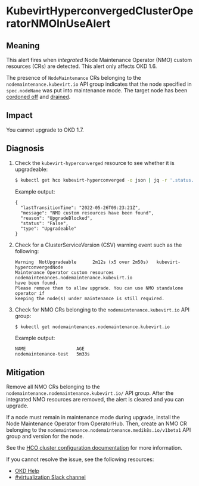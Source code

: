 # KubevirtHyperconvergedClusterOperatorNMOInUseAlert
<!-- Edited by apinnick, Nov 2022-->

## Meaning

<!--DS: This alert fires when _integrated_ Node Maintenance Operator (NMO) custom resources (CRs) are detected. This alert only affects {VirtProductName} 4.10.-->

<!--DS: The Node Maintenance Operator is not included with {VirtProductName} 4.11.0 or later. Instead, the Operator is installed from OperatorHub.-->

<!--DS: The presence of `NodeMaintenance` CRs belonging to the `nodemaintenance.kubevirt.io` API group indicates that the node specified in `spec.nodeName` was put into maintenance mode. The target node has been cordoned off and drained.-->

<!--USstart-->
This alert fires when _integrated_ Node Maintenance Operator (NMO) custom resources (CRs) are detected. This alert only affects OKD 1.6.

The presence of `NodeMaintenance` CRs belonging to the `nodemaintenance.kubevirt.io` API group indicates that the node specified in `spec.nodeName` was put into maintenance mode. The target node has been [cordoned off](https://kubernetes.io/docs/reference/generated/kubectl/kubectl-commands#cordon) and [drained](https://kubernetes.io/docs/tasks/administer-cluster/safely-drain-node/#use-kubectl-drain-to-remove-a-node-from-service).
<!--USend-->

## Impact

<!--DS: You cannot upgrade to {VirtProductName} 4.11.-->
<!--USstart-->
You cannot upgrade to OKD 1.7.
<!--USend-->

## Diagnosis

1. Check the `kubevirt-hyperconverged` resource to see whether it is upgradeable:

   ```bash
   $ kubectl get hco kubevirt-hyperconverged -o json | jq -r '.status.conditions[] | select(.type == "Upgradeable")'
   ```

   Example output:

   ```
   {
     "lastTransitionTime": "2022-05-26T09:23:21Z",
     "message": "NMO custom resources have been found",
     "reason": "UpgradeBlocked",
     "status": "False",
     "type": "Upgradeable"
   }
   ```

2. Check for a ClusterServiceVersion (CSV) warning event such as the following:

   ```
   Warning  NotUpgradeable      2m12s (x5 over 2m50s)   kubevirt-hyperconvergedNode
   Maintenance Operator custom resources nodemaintenances.nodemaintenance.kubevirt.io
   have been found.
   Please remove them to allow upgrade. You can use NMO standalone operator if
   keeping the node(s) under maintenance is still required.
   ```

3. Check for NMO CRs belonging to the `nodemaintenance.kubevirt.io` API group:

   ```bash
   $ kubectl get nodemaintenances.nodemaintenance.kubevirt.io
   ```

   Example output:

   ```
   NAME                   AGE
   nodemaintenance-test   5m33s
   ```

## Mitigation

Remove all NMO CRs belonging to the `nodemaintenance.nodemaintenance.kubevirt.io/` API group. After the integrated NMO resources are removed, the alert is cleared and you can upgrade.

If a node must remain in maintenance mode during upgrade, install the Node Maintenance Operator from OperatorHub. Then, create an NMO CR belonging to the `nodemaintenance.nodemaintenance.medik8s.io/v1beta1` API group and version for the node.

<!--DS: If you cannot resolve the issue, log in to the link:https://access.redhat.com[Customer Portal] and open a support case, attaching the artifacts gathered during the Diagnosis procedure.-->
<!--USstart-->
See the [HCO cluster configuration documentation](https://github.com/kubevirt/hyperconverged-cluster-operator/blob/main/docs/cluster-configuration.md#enablecommonbootimageimport-feature-gate) for more information.

If you cannot resolve the issue, see the following resources:

- [OKD Help](https://www.okd.io/help/)
- [#virtualization Slack channel](https://kubernetes.slack.com/channels/virtualization)
<!--USend-->
